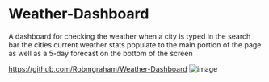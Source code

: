 # Weather-Dashboard
A dashboard for checking the weather
when a city is typed in the search bar the cities current weather stats populate to the main portion of the page as well as a 5-day forecast on the bottom of the screen

https://github.com/Robmgraham/Weather-Dashboard
![image](https://user-images.githubusercontent.com/67080837/89979834-7c910180-dc25-11ea-9692-1ebd04374b41.png)

